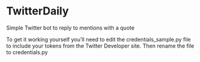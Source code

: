 # TwitterDaily
Simple Twitter bot to reply to mentions with a quote

To get it working yourself you'll need to edit the credentials_sample.py file to include your tokens from the Twitter Developer site. Then rename the file to credentials.py
